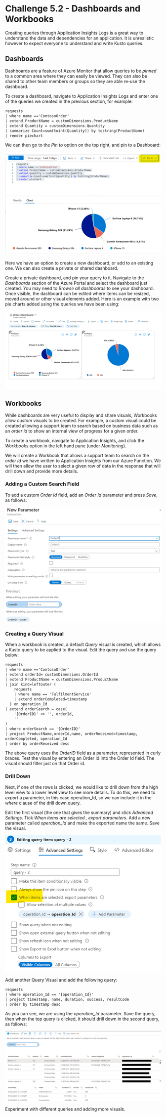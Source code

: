 
# Challenge 5.2 - Dashboards and Workbooks

Creating queries through Application Insights Logs is a great way to understand the data and dependencies for an application. It is unrealistic however to expect everyone to understand and write Kusto queries.

## Dashboards

Dashboards are a feature of Azure Monitor that allow queries to be *pinned* to a common area where they can easily be viewed. They can also be shared to other team members or groups so they are able re-use the dashboard.

To create a dashboard, navigate to Application Insights Logs and enter one of the queries we created in the previous section, for example:

```
requests
| where name =='ContosoOrder'
| extend ProductName = customDimensions.ProductName
| extend Quantity = customDimensions.Quantity
| summarize Count=sum(toint(Quantity)) by tostring(ProductName)
| render piechart 
```

We can then go to the *Pin to* option on the top right, and pin to a Dashboard:

![Pin to Dashboard](<../images/Application Insights - Pin to Dashboard.png>)

Here we have an option to create a new dashboard, or add to an existing one. We can also create a private or shared dashboard.

Create a private dashboard, and pin your query to it. Navigate to the *Dashboards* section of the Azure Portal and select the dashboard just created. You may need to *Browse all dashboards* to see your dashboard. Once visible, the dashboard can be edited where items can be resized, moved around or other visual elements added. Here is an example with two pie charts added using the queries we have been using:

![Dashboard](<../images/Application Insights - Dashboards.png>)

## Workbooks

While dashboards are very useful to display and share visuals, Workbooks allow *custom* visuals to be created. For example, a custom visual could be created allowing a support team to search based on business data such as an *order id* to show an internal view of progress for a given order.

To create a workbook, navigate to Application Insights, and click the *Workbooks* option in the left hand pane (under *Monitoring*).

We will create a Workbook that allows a support team to search on the *order id* we have written to Application Insights from our Azure Function. We will then allow the user to select a given row of data in the response that will drill down and provide more details.

### Adding a Custom Search Field
To add a custom *Order Id* field, add an *Order Id* parameter and press *Save*, as follows:

![Add Parameter](<../images/Workbooks - Add Parameter.png>)

### Creating a Query Visual
When a workbook is created, a default *Query* visual is created, which allows a Kusto query to be applied to the visual. Edit the query and use the query below:

```
requests
| where name =='ContosoOrder'
| extend orderId= customDimensions.OrderId
| extend ProductName = customDimensions.ProductName
| join kind=leftouter (
    requests
    | where name == 'FulfilmentService'
    | extend orderCompleted=timestamp
  ) on operation_Id
| extend orderSearch = case(
    '{OrderID}' <> '', orderId,
    ''
)
| where orderSearch == '{OrderID}'
| project ProductName,orderId,name, orderReceived=timestamp, orderCompleted, operation_Id
| order by orderReceived desc
```

The above query uses the *OrderID* field as a parameter, represented in curly braces. Test the visual by entering an Order Id into the Order Id field. The visual should filter just on that Order id.

### Drill Down
Next, if one of the rows is clicked, we would like to drill down from the high level view to a lower level view to see more details. To do this, we need to *export* a parameter, in this case operation_Id, so we can include it in the *where* clause of the drill down query.

Edit the first visual (the one that gives the summary) and click *Advanced Settings*. Tick *When items are selected , export parameters*. Add a new parameter called *operation_Id* and make the exported name the same. Save the visual.

![Export Parameters](<../images/Workbooks - Export Parameters.png>)

Add another Query Visual and add the following query:

```
requests
| where operation_Id == '{operation_Id}'
| project timestamp, name, duration, success, resultCode
| order by timestamp desc 
```

As you can see, we are using the *operation_Id* parameter. Save the query, then when the top query is clicked, it should drill down in the second query, as follows:

![Drilldown](<../images/Workbooks Drilldown.png>)

Experiment with different queries and adding more visuals.